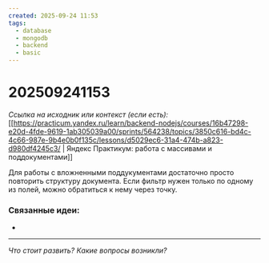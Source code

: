 ```yaml
---
created: 2025-09-24 11:53
tags:
  - database
  - mongodb
  - backend
  - basic
---
```

# 202509241153

*Ссылка на исходник или контекст (если есть):* [[https://practicum.yandex.ru/learn/backend-nodejs/courses/16b47298-e20d-4fde-9619-1ab305039a00/sprints/564238/topics/3850c616-bd4c-4c66-987e-9b4e0b0f135c/lessons/d5029ec6-31a4-474b-a823-d980df4245c3/ | Яндекс Практикум: работа с массивами и поддокументами]] 

Для работы с вложненными поддукументами достаточно просто повторить структуру документа. Если фильтр нужен только по одному из полей, можно обратиться к нему через точку.
### Связанные идеи:
*   
---

*Что стоит развить? Какие вопросы возникли?*